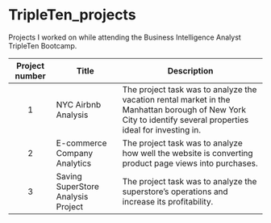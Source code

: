 # TripleTen_projects
Projects I worked on while attending the Business Intelligence Analyst TripleTen Bootcamp.


| Project number | Title | Description |
| :-----------: | ----------- |----------- |
| 1 | NYC Airbnb Analysis| The project task was to analyze the vacation rental market in the Manhattan borough of New York City to identify several properties ideal for investing in. |
| 2 | E-commerce Company Analytics| The project task was to analyze how well the website is converting product page views into purchases. |
| 3 | Saving SuperStore Analysis Project | The project task was to analyze the superstore’s operations and increase its profitability. |
